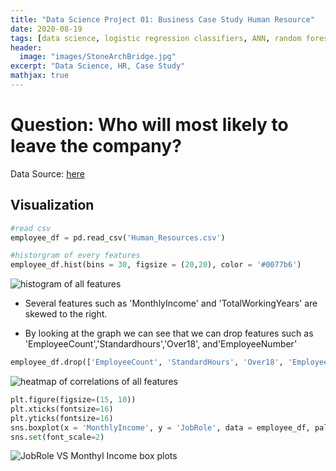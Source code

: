 ```yaml
---
title: "Data Science Project 01: Business Case Study Human Resource"
date: 2020-08-19
tags: [data science, logistic regression classifiers, ANN, random forest classifier]
header:
  image: "images/StoneArchBridge.jpg"
excerpt: "Data Science, HR, Case Study"
mathjax: true
---
```



# Question: Who will most likely to leave the company?

Data Source: [here](https://www.kaggle.com/pavansubhasht/ibm-hr-analytics-attrition-dataset)


## Visualization

```python
#read csv
employee_df = pd.read_csv('Human_Resources.csv')

#historgram of every features
employee_df.hist(bins = 30, figsize = (20,20), color = '#0077b6')
```

<img src="{{site.url}}{{site.baseurl}}/images/Project01-HR/AllFeaturesGraphed.png" alt="histogram of all features">

* Several features such as 'MonthlyIncome' and 'TotalWorkingYears' are skewed to the right.

* By looking at the graph we can see that we can drop features such as 'EmployeeCount','Standardhours','Over18', and'EmployeeNumber'

```python
employee_df.drop(['EmployeeCount', 'StandardHours', 'Over18', 'EmployeeNumber'], axis=1, inplace=True)
```


<img src="{{site.url}}{{site.baseurl}}/images/Project01-HR/correlations.png" alt="heatmap of correlations of all features">



```python
plt.figure(figsize=(15, 10))
plt.xticks(fontsize=16)
plt.yticks(fontsize=16)
sns.boxplot(x = 'MonthlyIncome', y = 'JobRole', data = employee_df, palette='pastel')
sns.set(font_scale=2)
```

<img src="{{site.url}}{{site.baseurl}}/images/Project01-HR/JobeRoleVSIncome.png" alt="JobRole VS Monthyl Income box plots">




<!--
Here's some basic text.

And here's some *italics*

Here's some **bold** text. -->
<!--
What about a [link](https://github.com/yoonkwon-yi)?
Here's a bulleted list:

* First item
+ Second item
- Third item


Here's a numbered list:
1. First
2. Second
3. Third -->

<!--
Python code block:

```python
import numpy as np

def test_function(x,y):
  z= np.sum(x,y)
  return z
``` -->

<!--
Here's some inline code 'x+y'

Here's an image:
<img src="{{site.url}}{{site.baseurl}}/images/DominicYiPortrait.jpg" alt="linearly separable data">


Here's another image using Kramdown:
![alt]({{site.url}}{{site.baseurl}}/images/DominicYiPortrait.jpg)

Here's some math:
$$z=x+y$$

You can also put it inline $$z=x+y$$ -->
